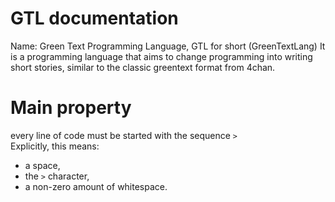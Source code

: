 # GTL documentation

Name: Green Text Programming Language, GTL for short (GreenTextLang)
It is a programming language that aims to change programming into writing short stories, similar to the classic greentext format from 4chan.
# Main property
every line of code must be started with the sequence ` > `\
Explicitly, this means:
 - a space,
 - the `>` character,
 - a non-zero amount of whitespace.
